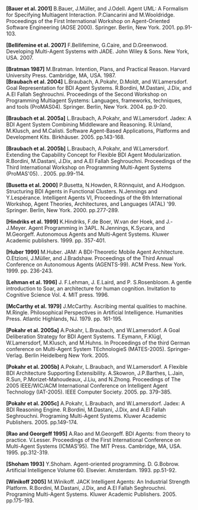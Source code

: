 **\[Bauer et al. 2001\]** B.Bauer, J.Müller, and J.Odell. Agent UML: A Formalism for Specifying Multiagent Interaction. P.Ciancarini and M.Wooldridge. Proceedings of the First International Workshop on Agent-Oriented Software Engineering (AOSE 2000). Springer. Berlin, New York. 2001. pp.91-103.

**\[Bellifemine et al. 2007\]** F.Bellifemine, G.Caire, and D.Greenwood. Developing Multi-Agent Systems with JADE. John Wiley & Sons. New York, USA. 2007.

**\[Bratman 1987\]** M.Bratman. Intention, Plans, and Practical Reason. Harvard University Press. Cambridge, MA, USA. 1987.\
**\[Braubach et al. 2004\]** L.Braubach, A.Pokahr, D.Moldt, and W.Lamersdorf. Goal Representation for BDI Agent Systems. R.Bordini, M.Dastani, J.Dix, and A.El Fallah Seghrouchni. Proceedings of the Second Workshop on Programming Multiagent Systems: Languages, frameworks, techniques, and tools (ProMAS04). Springer. Berlin, New York. 2004. pp.9-20.

**\[Braubach et al. 2005a\]** L.Braubach, A.Pokahr, and W.Lamersdorf. Jadex: A BDI Agent System Combining Middleware and Reasoning. R.Unland, M.Klusch, and M.Calisti. Software Agent-Based Applications, Platforms and Development Kits. Birkhäuser. 2005. pp.143-168.

**\[Braubach et al. 2005b\]** L.Braubach, A.Pokahr, and W.Lamersdorf. Extending the Capability Concept for Flexible BDI Agent Modularization. R.Bordini, M.Dastani, J.Dix, and A.El Fallah Seghrouchni. Proceedings of the Third International Workshop on Programming Multi-Agent Systems (ProMAS'05). . 2005. pp.99-114.

**\[Busetta et al. 2000\]** P.Busetta, N.Howden, R.Rönnquist, and A.Hodgson. Structuring BDI Agents in Functional Clusters. N.Jennings and Y.Lespérance. Intelligent Agents VI, Proceedings of the 6th International Workshop, Agent Theories, Architectures, and Languages (ATAL) '99. Springer. Berlin, New York. 2000. pp.277-289.

**\[Hindriks et al. 1999\]** K.Hindriks, F.de Boer, W.van der Hoek, and J.-J.Meyer. Agent Programming in 3APL. N.Jennings, K.Sycara, and M.Georgeff. Autonomous Agents and Multi-Agent Systems. Kluwer Academic publishers. 1999. pp. 357-401.

**\[Huber 1999\]** M.Huber. JAM: A BDI-Theoretic Mobile Agent Architecture. O.Etzioni, J.Müller, and J.Bradshaw. Proceedings of the Third Annual Conference on Autonomous Agents (AGENTS-99). ACM Press. New York. 1999. pp. 236-243.

**\[Lehman et al. 1996\]** J. F.Lehman, J. E.Laird, and P. S.Rosenbloom. A gentle introduction to Soar, an architecture for human cognition. Invitation to Cognitive Science Vol. 4. MIT press. 1996.

**\[McCarthy et al. 1979\]** J.McCarthy. Ascribing mental qualities to machine. M.Ringle. Philosophical Perspectives in Artificial Intelligence. Humanities Press. Atlantic Highlands, NJ. 1979. pp. 161-195.

**\[Pokahr et al. 2005a\]** A.Pokahr, L.Braubach, and W.Lamersdorf. A Goal Deliberation Strategy for BDI Agent Systems. T.Eymann, F.Klügl, W.Lamersdorf, M.Klusch, and M.Huhns. In Proceedings of the third German conference on Multi-Agent System TEchnologieS (MATES-2005). Springer-Verlag. Berlin Heidelberg New York. 2005.

**\[Pokahr et al. 2005b\]** A.Pokahr, L.Braubach, and W.Lamersdorf. A Flexible BDI Architecture Supporting Extensibility. A.Skowron, J.P.Barthes, L.Jain, R.Sun, P.Morizet-Mahoudeaux, J.Liu, and N.Zhong. Proceedings of The 2005 IEEE/WIC/ACM International Conference on Intelligent Agent Technology (IAT-2005). IEEE Computer Society. 2005. pp. 379-385.

**\[Pokahr et al. 2005c\]** A.Pokahr, L.Braubach, and W.Lamersdorf. Jadex: A BDI Reasoning Engine. R.Bordini, M.Dastani, J.Dix, and A.El Fallah Seghrouchni. Programing Multi-Agent Systems. Kluwer Academic Publishers. 2005. pp.149-174.

**\[Rao and Georgeff 1995\]** A.Rao and M.Georgeff. BDI Agents: from theory to practice. V.Lesser. Proceedings of the First International Conference on Multi-Agent Systems (ICMAS'95). The MIT Press. Cambridge, MA, USA. 1995. pp.312-319.

**\[Shoham 1993\]** Y.Shoham. Agent-oriented programming. D. G.Bobrow. Artificial Intelligence Volume 60. Elsevier. Amsterdam. 1993. pp.51-92.

**\[Winikoff 2005\]** M.Winikoff. JACK Intelligent Agents: An Industrial Strength Platform. R.Bordini, M.Dastani, J.Dix, and A.El Fallah Seghrouchni. Programing Multi-Agent Systems. Kluwer Academic Publishers. 2005. pp.175-193. 
